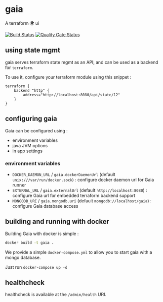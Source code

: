 # gaia

A terraform 🌍 ui

[![Build Status](https://travis-ci.org/CodeKaio/gaia.svg?branch=master)](https://travis-ci.org/CodeKaio/gaia)
[![Quality Gate Status](https://sonarcloud.io/api/project_badges/measure?project=io.codeka%3Agaia&metric=alert_status)](https://sonarcloud.io/dashboard?id=io.codeka%3Agaia)

## using state mgmt

gaia serves terraform state mgmt as an API, and can be used as a backend for `terraform`.

To use it, configure your terraform module using this snippet :

```
terraform {
    backend "http" {
		address="http://localhost:8080/api/state/12"
	}
}
```

## configuring gaia

Gaia can be configured using :

* environment variables
* java JVM options 
* in app settings

### environment variables

* `DOCKER_DAEMON_URL` / `gaia.dockerDaemonUrl` (default `unix:///var/run/docker.sock`) : configure docker daemon url for Gaia runner
* `EXTERNAL_URL` / `gaia.externalUrl` (default `http://localhost:8080`) : configure Gaia url for embedded terraform backend support
* `MONGODB_URI`  / `gaia.mongodb.uri` (default `mongodb://localhost/gaia`) : configure Gaia database access

## building and running with docker

Building Gaia with docker is simple :

```bash
docker build -t gaia .
```

We provide a simple `docker-compose.yml` to allow you to start gaia with a mongo database.

Just run `docker-compose up -d`


## healthcheck

healthcheck is available at the `/admin/health` URI.